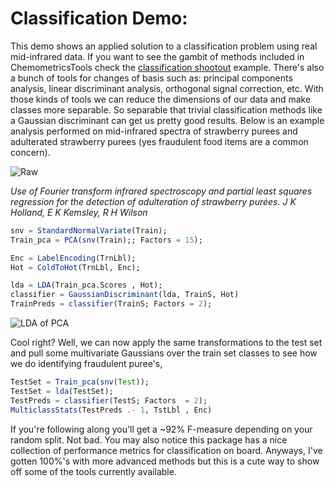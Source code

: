# Classification Demo:
This demo shows an applied solution to a classification problem using real mid-infrared data. If you want to see the gambit of methods included in ChemometricsTools check the [classification shootout](https://github.com/caseykneale/ChemometricsTools/blob/master/shootouts/ClassificationShootout.jl) example. There's also a bunch of tools for changes of basis such as: principal components analysis, linear discriminant analysis, orthogonal signal correction, etc. With those kinds of tools we can reduce the dimensions of our data and make classes more separable. So separable that trivial classification methods like a Gaussian discriminant can get us pretty good results. Below is an example analysis performed on mid-infrared spectra of strawberry purees and adulterated strawberry purees (yes fraudulent food items are a common concern).

![Raw](https://raw.githubusercontent.com/caseykneale/ChemometricsTools/master/images/fraud_analysis_raw.png)

*Use of Fourier transform infrared spectroscopy and partial least squares regression for the detection of adulteration of strawberry purées. J K Holland, E K Kemsley, R H Wilson*

```julia
snv = StandardNormalVariate(Train);
Train_pca = PCA(snv(Train);; Factors = 15);

Enc = LabelEncoding(TrnLbl);
Hot = ColdToHot(TrnLbl, Enc);

lda = LDA(Train_pca.Scores , Hot);
classifier = GaussianDiscriminant(lda, TrainS, Hot)
TrainPreds = classifier(TrainS; Factors = 2);
```
![LDA of PCA](https://raw.githubusercontent.com/caseykneale/ChemometricsTools/master/images/lda_fraud_analysis.png)

Cool right? Well, we can now apply the same transformations to the test set and pull some multivariate Gaussians over the train set classes to see how we do identifying fraudulent puree's,

```julia
TestSet = Train_pca(snv(Test));
TestSet = lda(TestSet);
TestPreds = classifier(TestS; Factors  = 2);
MulticlassStats(TestPreds .- 1, TstLbl , Enc)
```
If you're following along you'll get a ~92% F-measure depending on your random split. Not bad. You may also notice this package has a nice collection of performance metrics for classification on board. Anyways, I've gotten 100%'s with more advanced methods but this is a cute way to show off some of the tools currently available.
